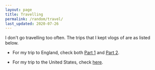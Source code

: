 ```yaml
---
layout: page
title: Travelling
permalink: /random/travel/
last_updated: 2020-07-26
---
```


I don't go travelling too often. The trips that I kept vlogs of are as listed below.

- For my trip to England, check both <a href="https://www.youtube.com/watch?v=Rpz-YYi6sAI">Part 1</a> and <a href="https://www.youtube.com/watch?v=uOmm47_aglA">Part 2</a>.

- For my trip to the United States, check <a href="https://www.youtube.com/watch?v=OXO1hx2VwnE">here</a>.
